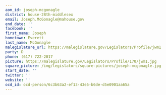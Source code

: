 ```yaml
---
aom_id: joseph-mcgonagle
district: house-28th-middlesex
email: Joseph.McGonagle@mahouse.gov
end_date: ''
facebook: ''
first_name: Joseph
hometown: Everett
last_name: McGonagle
malegislature_url: https://malegislature.gov/Legislators/Profile/jwm1
party: D
phone: (617) 722-2017
picture: https://malegislature.gov/Legislators/Profile/170/jwm1.jpg
square_picture: /img/legislators/square-pictures/joseph-mcgonagle.jpg
start_date: ''
twitter: ''
website: ''
ocd_id: ocd-person/6c3b63a2-ef13-43e5-b6de-d5e0901aa65a
---
```

